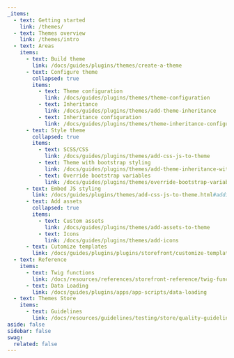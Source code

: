 ```yaml
---
_items:
  - text: Getting started
    link: /themes/
  - text: Themes overview
    link: /themes/intro
  - text: Areas
    items:
      - text: Build theme
        link: /docs/guides/plugins/themes/create-a-theme
      - text: Configure theme
        collapsed: true
        items:
          - text: Theme configuration
            link: /docs/guides/plugins/themes/theme-configuration    
          - text: Inheritance
            link: /docs/guides/plugins/themes/add-theme-inheritance
          - text: Inheritance configuration
            link: /docs/guides/plugins/themes/theme-inheritance-configuration
      - text: Style theme
        collapsed: true
        items:
          - text: SCSS/CSS
            link: /docs/guides/plugins/themes/add-css-js-to-theme
          - text: Theme with bootstrap styling
            link: /docs/guides/plugins/themes/add-theme-inheritance-without-resources
          - text: Override bootstrap variables
            link: /docs/guides/plugins/themes/override-bootstrap-variables-in-a-theme
      - text: Embed JS styling
        link: /docs/guides/plugins/themes/add-css-js-to-theme.html#adding-custom-js
      - text: Add assets
        collapsed: true
        items:
          - text: Custom assets
            link: /docs/guides/plugins/themes/add-assets-to-theme
          - text: Icons
            link: /docs/guides/plugins/themes/add-icons
      - text: Cutomize templates
        link: /docs/guides/plugins/plugins/storefront/customize-templates
  - text: Reference
    items:
      - text: Twig functions
        link: /docs/resources/references/storefront-reference/twig-function-reference
      - text: Data Loading
        link: /docs/guides/plugins/apps/app-scripts/data-loading
  - text: Themes Store
    items:
      - text: Guidelines
        link: /docs/resources/guidelines/testing/store/quality-guidelines-apps/
aside: false
sidebar: false
swag:
  related: false
---
```


<SwagLanding image="/landing/themes.png">
    <template #title>Craft beautiful themes that inspire</template>
    <template #description>
        <p>Themes allow merchants to transport their brand and identity. They are the way they present their products and services. Create a theme and sell it in the store so that merchants can use it in their stores.</p>
        <p>Shopware's theme system is based on twig and an inheritance mechanism, so you can write individual themes without breaking Shopware's core functionalities.</p>
    </template>
    <template #ctas>
        <PageRef page="/docs/guides/plugins/themes/theme-base-guide.html" title="Start building a theme" sub="Learn how to set up a theme for your storefront from scratch." />
    </template>
    <template #exposed>
        <SwagLandingCardList>
            <template #title>Starter guides</template>
            <template #description>
                Here is a handful of tutorials to follow along that make you familiar with some of our concepts:
            </template>
            <template #cards>
                <SwagLandingCard page="/docs/guides/plugins/themes/theme-configuration">
                    <template #title>Theme configuration</template>
                    <template #sub>Add options to your theme, so merchants can customize it to their needs.</template>
                </SwagLandingCard>
                <SwagLandingCard page="/docs/guides/plugins/themes/add-assets-to-theme">
                    <template #title>Add custom assets</template>
                    <template #sub>Learn how to add custom styles, scripts, and assets to your theme.</template>
                </SwagLandingCard>
                <SwagLandingCard page="/docs/guides/plugins/themes/add-theme-inheritance">
                    <template #title>Theme inheritance</template>
                    <template #sub>Build a family of themes that inherit from each other for all your custom projects.</template>
                </SwagLandingCard>
            </template>
        </SwagLandingCardList>
    </template>
</SwagLanding>